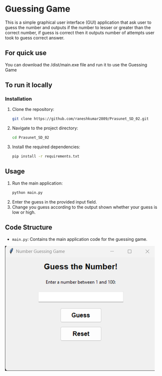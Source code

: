 # Guessing Game

This is a simple graphical user interface (GUI) application that ask user to guess the number and outputs if the number to lesser or greater than the correct number, if guess is correct then it outputs number of attempts user took to guess correct answer.

## For quick use 
You can download the /dist/main.exe file and run it to use the Guessing Game

## To run it locally

### Installation

1. Clone the repository:
    ```bash
    git clone https://github.com/raneshkumar2809/Prasunet_SD_02.git
    ```
2. Navigate to the project directory:
    ```bash
    cd Prasunet_SD_02
    ```
3. Install the required dependencies:
    ```bash
    pip install -r requirements.txt
    ```
    
## Usage

1. Run the main application:
    ```bash
    python main.py
    ```
2. Enter the guess in the provided input field.
3. Change you guess according to the output shown whether your guess is low or high.

 ## Code Structure

- `main.py`: Contains the main application code for the guessing game.

  
![temperature_convertor](https://github.com/raneshkumar2809/Prasunet_SD_02/blob/main/number_guessing.png)
